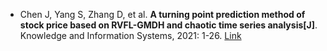 * Chen J, Yang S, Zhang D, et al. <b>A turning point prediction method of stock price based on RVFL-GMDH and chaotic time series analysis[J]</b>. Knowledge and Information Systems, 2021: 1-26. [Link](https://link.springer.com/article/10.1007/s10115-021-01602-3)
